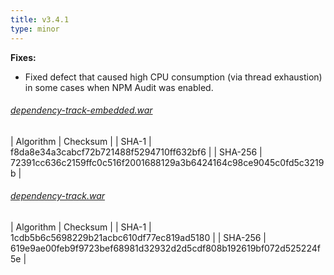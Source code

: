 ```yaml
---
title: v3.4.1
type: minor
---
```


**Fixes:**

* Fixed defect that caused high CPU consumption (via thread exhaustion) in some cases when NPM Audit was enabled.


###### [dependency-track-embedded.war](https://github.com/DependencyTrack/dependency-track/releases/download/3.4.1/dependency-track-embedded.war)

| Algorithm | Checksum |
| SHA-1     | f8da8e34a3cabcf72b721488f5294710ff632bf6 |
| SHA-256   | 72391cc636c2159ffc0c516f2001688129a3b6424164c98ce9045c0fd5c3219b |

###### [dependency-track.war](https://github.com/DependencyTrack/dependency-track/releases/download/3.4.1/dependency-track.war)

| Algorithm | Checksum |
| SHA-1     | 1cdb5b6c5698229b21acbc610df77ec819ad5180 |
| SHA-256   | 619e9ae00feb9f9723bef68981d32932d2d5cdf808b192619bf072d525224f5e |